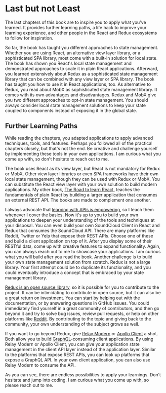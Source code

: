 # Last but not Least

The last chapters of this book are to inspire you to apply what you've learned. It provides further learning paths, a life hack to improve your learning experience, and other people in the React and Redux ecosystems to follow for inspiration.

So far, the book has taught you different approaches to state management. Whether you are using React, an alternative view layer library, or a sophisticated SPA library, most come with a built-in solution for local state. The book has shown you React's local state management and demonstrated approaches to scale it in plain React applications. Afterward, you learned extensively about Redux as a sophisticated state management library that can be combined with any view layer or SPA library. The book has taught you how to use it in React applications, too. As alternative to Redux, you read about MobX as sophisticated state management library. It comes with its own advantages and disadvantages. Redux and MobX give you two different approaches to opt-in state management. You should always consider local state management solutions to keep your state coupled to components instead of exposing it in the global state.

## Further Learning Paths

While reading the chapters, you adapted applications to apply advanced techniques, tools, and features. Perhaps you followed all of the practical chapters closely, but that's not the end. Be creative and challenge yourself by implementing these tools in your own applications. I am curious what you come up with, so don't hesitate to reach out to me.

The book uses React as its view layer, but React is not mandatory for Redux or MobX. Other view layer libraries or even SPA frameworks have their own local state management, though they can be used with Redux or MobX. You can substitute the React view layer with your own solution to build modern applications. My other book, [The Road to learn React](https://www.robinwieruch.de/the-road-to-learn-react/), teaches the fundamentals of plain React by building a larger application that consumes an external REST API. The books are made to complement one another.

I always advocate that [learning with APIs is empowering](https://www.robinwieruch.de/what-is-an-api-javascript/), so I teach them whenever I cover the basics. Now it's up to you to build your own applications to deepen your understanding of the tools and techniques at your disposal. You can even build your own SoundCloud Client in React and Redux that consumes the SoundCloud API. There are many platforms like Reddit, Twitter or Yelp that expose their REST APIs. Choose one of these and build a client application on top of it. After you display some of their RESTful data, come up with creative features to expand functionality. Again, you can always reach out to me to showcase your applications. I am curious what you will build after you read the book. Another challenge is to build your own state management solution from scratch. Redux is not a large library. Your first attempt could be to duplicate its functionality, and you could eventually introduce a concept that is embraced by your state management library.

[Redux is an open source library](https://github.com/reactjs/redux), so it is possible for you to contribute to the project. It can be intimidating to contribute in open source, but it can also be a great return on investment. You can start by helping out with the documentation, or by answering questions in GitHub issues. You could immediately find yourself in a great community of contributors, and then go beyond it and try to solve bug issues, review pull requests, or help on other platforms like [Reddit](https://www.reddit.com/r/reactjs/). By contributing to the topic and giving back to the community, your own understanding of the subject grows as well.

If you want to go beyond Redux, give [Relay Modern](https://facebook.github.io/relay/docs/relay-modern.html) or [Apollo Client](https://github.com/apollographql/apollo-client) a shot. Both allow you to build [GraphQL](http://graphql.org/)-consuming client applications. By using Relay Modern or Apollo Client, you can give your application state management in the client API layer instead of the application layer. Similar to the platforms that expose REST APIs, you can look up platforms that expose a GraphQL API. In your own client application, you can also use Relay Modern to consume the API.

As you can see, there are endless possibilities to apply your learnings. Don't hesitate and jump into coding. I am curious what you come up with, so please reach out to me.
